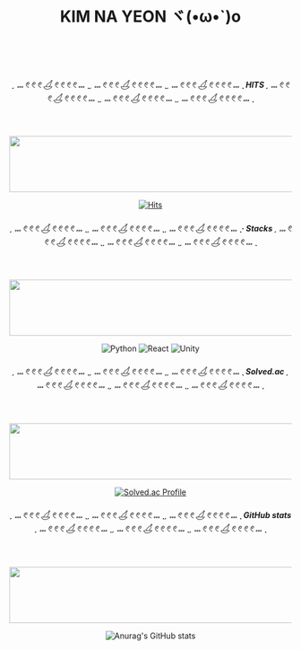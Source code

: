 <div align="center">


<h1>KIM NA YEON ヾ(•ω•`)o <br></h1><br><br><br>


<h5> ˏ 𓏧 𓏲 𓏲 𓏲 𓋒 𓏲 𓏲 𓏲 𓏲 𓏧 ˎˏ 𓏧 𓏲 𓏲 𓏲 𓋒 𓏲 𓏲 𓏲 𓏲 𓏧 ˎˏ 𓏧 𓏲 𓏲 𓏲 𓋒 𓏲 𓏲 𓏲 𓏲 𓏧 ˎ  HITS  ˏ 𓏧 𓏲 𓏲 𓏲 𓋒 𓏲 𓏲 𓏲 𓏲 𓏧 ˎˏ 𓏧 𓏲 𓏲 𓏲 𓋒 𓏲 𓏲 𓏲 𓏲 𓏧 ˎˏ 𓏧 𓏲 𓏲 𓏲 𓋒 𓏲 𓏲 𓏲 𓏲 𓏧 ˎ </h5><br><br>
<a href="https://github.com/devxb/gitanimals">
  <img
    src="https://render.gitanimals.org/lines/eoyan?pet-id=587181348183179491"
    width="800"
    height="100"
  />
</a>

[![Hits](https://hits.seeyoufarm.com/api/count/incr/badge.svg?url=https%3A%2F%2Fgithub.com%2Fgjbae1212%2Fhit-counter&count_bg=%2353DACD&title_bg=%23000000&icon=&icon_color=%23E7E7E7&title=&edge_flat=false)](https://hits.seeyoufarm.com)

<h5> ˏ 𓏧 𓏲 𓏲 𓏲 𓋒 𓏲 𓏲 𓏲 𓏲 𓏧 ˎˏ 𓏧 𓏲 𓏲 𓏲 𓋒 𓏲 𓏲 𓏲 𓏲 𓏧 ˎˏ 𓏧 𓏲 𓏲 𓏲 𓋒 𓏲 𓏲 𓏲 𓏲 𓏧 ˎ·  Stacks  ˏ 𓏧 𓏲 𓏲 𓏲 𓋒 𓏲 𓏲 𓏲 𓏲 𓏧 ˎˏ 𓏧 𓏲 𓏲 𓏲 𓋒 𓏲 𓏲 𓏲 𓏲 𓏧 ˎˏ 𓏧 𓏲 𓏲 𓏲 𓋒 𓏲 𓏲 𓏲 𓏲 𓏧 ˎ </h5><br><br>
<a href="https://github.com/devxb/gitanimals">
  <img
    src="https://render.gitanimals.org/lines/eoyan?pet-id=587181348183179491"
    width="800"
    height="100"
  />
</a>

<img alt="Python" src ="https://img.shields.io/badge/Python-3776AB.svg?&style=flat-square&logo=Python&logoColor=white"/> <img alt="React" src ="https://img.shields.io/badge/React-61DAFB.svg?&style=flat-square&logo=React&logoColor=white"/> <img alt="Unity" src ="https://img.shields.io/badge/Unity-FFFFFF.svg?&style=flat-square&logo=Unity&logoColor=black"/> 

<h5> ˏ 𓏧 𓏲 𓏲 𓏲 𓋒 𓏲 𓏲 𓏲 𓏲 𓏧 ˎˏ 𓏧 𓏲 𓏲 𓏲 𓋒 𓏲 𓏲 𓏲 𓏲 𓏧 ˎˏ 𓏧 𓏲 𓏲 𓏲 𓋒 𓏲 𓏲 𓏲 𓏲 𓏧 ˎ  Solved.ac  ˏ 𓏧 𓏲 𓏲 𓏲 𓋒 𓏲 𓏲 𓏲 𓏲 𓏧 ˎˏ 𓏧 𓏲 𓏲 𓏲 𓋒 𓏲 𓏲 𓏲 𓏲 𓏧 ˎˏ 𓏧 𓏲 𓏲 𓏲 𓋒 𓏲 𓏲 𓏲 𓏲 𓏧 ˎ </h5><br><br>
<a href="https://github.com/devxb/gitanimals">
  <img
    src="https://render.gitanimals.org/lines/eoyan?pet-id=587181348183179491"
    width="800"
    height="100"
  />
</a>

[![Solved.ac Profile](http://mazassumnida.wtf/api/v2/generate_badge?boj=nayeon1031)](https://solved.ac/nayeon1031/)

<h5> ˏ 𓏧 𓏲 𓏲 𓏲 𓋒 𓏲 𓏲 𓏲 𓏲 𓏧 ˎˏ 𓏧 𓏲 𓏲 𓏲 𓋒 𓏲 𓏲 𓏲 𓏲 𓏧 ˎˏ 𓏧 𓏲 𓏲 𓏲 𓋒 𓏲 𓏲 𓏲 𓏲 𓏧 ˎ GitHub stats ˏ 𓏧 𓏲 𓏲 𓏲 𓋒 𓏲 𓏲 𓏲 𓏲 𓏧 ˎˏ 𓏧 𓏲 𓏲 𓏲 𓋒 𓏲 𓏲 𓏲 𓏲 𓏧 ˎˏ 𓏧 𓏲 𓏲 𓏲 𓋒 𓏲 𓏲 𓏲 𓏲 𓏧 ˎ </h5><br><br>
<a href="https://github.com/devxb/gitanimals">
  <img
    src="https://render.gitanimals.org/lines/eoyan?pet-id=587181348183179491"
    width="800"
    height="100"
  />
</a>

![Anurag's GitHub stats](https://github-readme-stats.vercel.app/api?username=eoyan&show_icons=true&theme=react)  






</div>

